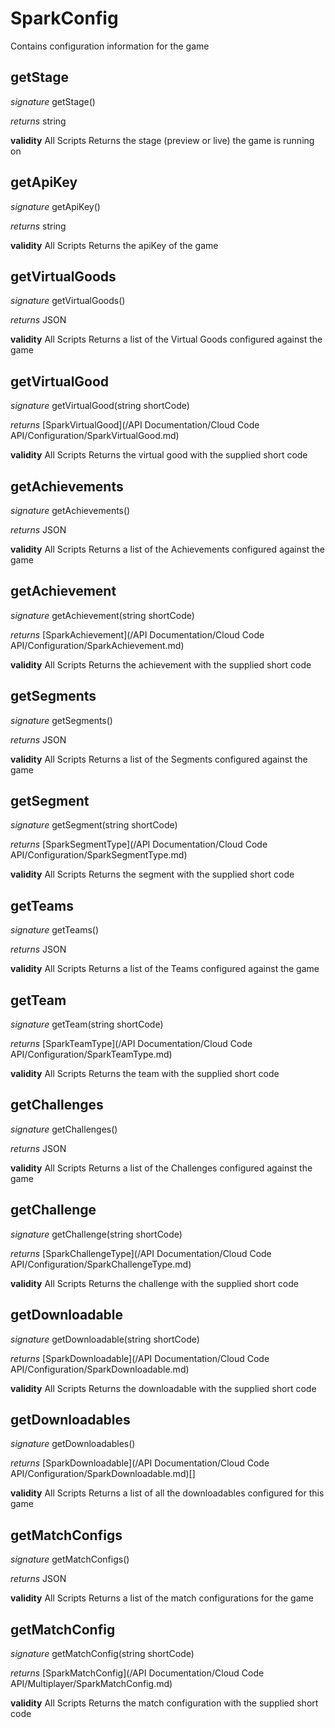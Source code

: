 # SparkConfig

Contains configuration information for the game


## getStage

_signature_ getStage()</p>
_returns_ string</p>

<b>validity</b> All Scripts
Returns the stage (preview or live) the game is running on

## getApiKey

_signature_ getApiKey()</p>
_returns_ string</p>

<b>validity</b> All Scripts
Returns the apiKey of the game

## getVirtualGoods

_signature_ getVirtualGoods()</p>
_returns_ JSON</p>

<b>validity</b> All Scripts
Returns a list of the Virtual Goods configured against the game

## getVirtualGood

_signature_ getVirtualGood(string shortCode)</p>
_returns_ [SparkVirtualGood](/API Documentation/Cloud Code API/Configuration/SparkVirtualGood.md)</p>

<b>validity</b> All Scripts
Returns the virtual good with the supplied short code

## getAchievements

_signature_ getAchievements()</p>
_returns_ JSON</p>

<b>validity</b> All Scripts
Returns a list of the Achievements configured against the game

## getAchievement

_signature_ getAchievement(string shortCode)</p>
_returns_ [SparkAchievement](/API Documentation/Cloud Code API/Configuration/SparkAchievement.md)</p>

<b>validity</b> All Scripts
Returns the achievement with the supplied short code

## getSegments

_signature_ getSegments()</p>
_returns_ JSON</p>

<b>validity</b> All Scripts
Returns a list of the Segments configured against the game

## getSegment

_signature_ getSegment(string shortCode)</p>
_returns_ [SparkSegmentType](/API Documentation/Cloud Code API/Configuration/SparkSegmentType.md)</p>

<b>validity</b> All Scripts
Returns the segment with the supplied short code

## getTeams

_signature_ getTeams()</p>
_returns_ JSON</p>

<b>validity</b> All Scripts
Returns a list of the Teams configured against the game

## getTeam

_signature_ getTeam(string shortCode)</p>
_returns_ [SparkTeamType](/API Documentation/Cloud Code API/Configuration/SparkTeamType.md)</p>

<b>validity</b> All Scripts
Returns the team with the supplied short code

## getChallenges

_signature_ getChallenges()</p>
_returns_ JSON</p>

<b>validity</b> All Scripts
Returns a list of the Challenges configured against the game

## getChallenge

_signature_ getChallenge(string shortCode)</p>
_returns_ [SparkChallengeType](/API Documentation/Cloud Code API/Configuration/SparkChallengeType.md)</p>

<b>validity</b> All Scripts
Returns the challenge with the supplied short code

## getDownloadable

_signature_ getDownloadable(string shortCode)</p>
_returns_ [SparkDownloadable](/API Documentation/Cloud Code API/Configuration/SparkDownloadable.md)</p>

<b>validity</b> All Scripts
Returns the downloadable with the supplied short code

## getDownloadables

_signature_ getDownloadables()</p>
_returns_ [SparkDownloadable](/API Documentation/Cloud Code API/Configuration/SparkDownloadable.md)[]</p>

<b>validity</b> All Scripts
Returns a list of all the downloadables configured for this game

## getMatchConfigs

_signature_ getMatchConfigs()</p>
_returns_ JSON</p>

<b>validity</b> All Scripts
Returns a list of the match configurations for the game

## getMatchConfig

_signature_ getMatchConfig(string shortCode)</p>
_returns_ [SparkMatchConfig](/API Documentation/Cloud Code API/Multiplayer/SparkMatchConfig.md)</p>

<b>validity</b> All Scripts
Returns the match configuration with the supplied short code
